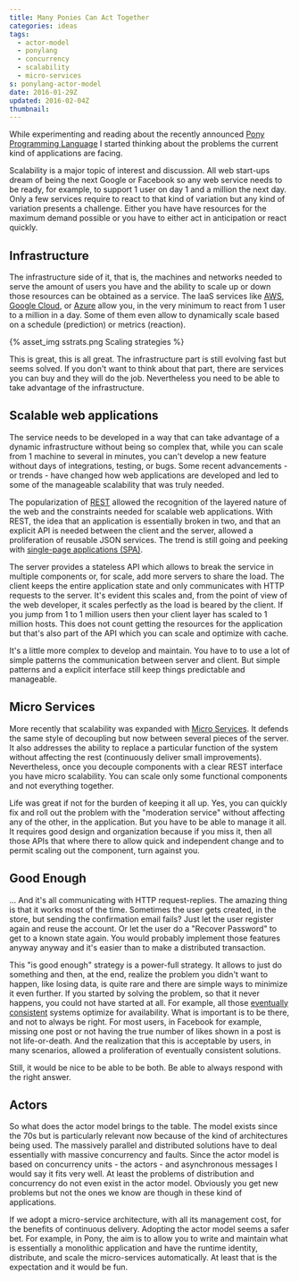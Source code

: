 ```yaml
---
title: Many Ponies Can Act Together
categories: ideas
tags:
  - actor-model
  - ponylang
  - concurrency
  - scalability
  - micro-services
s: ponylang-actor-model
date: 2016-01-29Z
updated: 2016-02-04Z
thumbnail:
---
```


While experimenting and reading about the recently announced [Pony Programming 
Language][pony] I started thinking about the problems the current kind of 
applications are facing.

Scalability is a major topic of interest and discussion. All web start-ups 
dream of being the next Google or Facebook so any web service needs to be 
ready, for example, to support 1 user on day 1 and a million the next day. Only 
a few services require to react to that kind of variation but any kind of 
variation presents a challenge. Either you have have resources for the maximum 
demand possible or you have to either act in anticipation or react quickly. 

Infrastructure
--------------

The infrastructure side of it, that is, the machines and networks needed to 
serve the amount of users you have and the ability to scale up or down those 
resources can be obtained as a service. The IaaS services like [AWS], [Google 
Cloud], or [Azure] allow you, in the very minimum to react from 1 user to a 
million in a day. Some of them even allow to dynamically scale based on a 
schedule (prediction) or metrics (reaction).

{% asset_img sstrats.png Scaling strategies %}

This is great, this is all great. The infrastructure part is still evolving 
fast but seems solved. If you don't want to think about that part, there are 
services you can buy and they will do the job. Nevertheless you need to be able
to take advantage of the infrastructure.

Scalable web applications
-------------------------

The service needs to be developed in a way that can take advantage of a dynamic
infrastructure without being so complex that, while you can scale from 1 machine
to several in minutes, you can't develop a new feature without days of 
integrations, testing, or bugs. Some recent advancements - or trends - have 
changed how web applications are developed and led to some of the manageable 
scalability that was truly needed.

The popularization of [REST] allowed the recognition of the layered nature of 
the web and the constraints needed for scalable web applications. With REST, 
the idea that an application is essentially broken in two, and that an explicit 
API is needed between the client and the server, allowed a proliferation of 
reusable JSON services. The trend is still going and peeking with [single-page 
applications (SPA)][SPA].

The server provides a stateless API which allows to break the service in multiple
components or, for scale, add more servers to share the load. The client keeps
the entire application state and only communicates with HTTP requests to the 
server. It's evident this scales and, from the point of view of the web 
developer, it scales perfectly as the load is beared by the client. If you jump
from 1 to 1 million users then your client layer has scaled to 1 million hosts.
This does not count getting the resources for the application but that's also 
part of the API which you can scale and optimize with cache.

It's a little more complex to develop and maintain. You have to to use a lot of
simple patterns the communication between server and client. But simple patterns
and a explicit interface still keep things predictable and manageable.

Micro Services
--------------

More recently that scalability was expanded with [Micro Services]. It defends the
same style of decoupling but now between several pieces of the server. It also
addresses the ability to replace a particular function of the system without 
affecting the rest (continuously deliver small improvements). Nevertheless, once
you decouple components with a clear REST interface you have micro scalability.
You can scale only some functional components and not everything together.

Life was great if not for the burden of keeping it all up. Yes, you can quickly 
fix and roll out the problem with the "moderation service" without affecting 
any of the other, in the application. But you have to be able to manage it all. 
It requires good design and organization because if you miss it, then all those 
APIs that where there to allow quick and independent change and to permit 
scaling out the component, turn against you.

Good Enough
-----------

... And it's all communicating with HTTP request-replies. The amazing thing is 
that it works most of the time. Sometimes the user gets created, in the store, 
but sending the confirmation email fails? Just let the user register again and 
reuse the account. Or let the user do a "Recover Password" to get to a known 
state again. You would probably implement those features anyway anyway and it's 
easier than to make a distributed transaction.

This "is good enough" strategy is a power-full strategy. It allows to just do 
something and then, at the end, realize the problem you didn't want to happen, 
like losing data, is quite rare and there are simple ways to minimize it even 
further. If you started by solving the problem, so that it never happens, you 
could not have started at all. For example, all those [eventually consistent] 
systems optimize for availability. What is important is to be there, and not to 
always be right. For most users, in Facebook for example, missing one post or 
not having the true number of likes shown in a post is not life-or-death. And 
the realization that this is acceptable by users, in many scenarios, allowed a 
proliferation of eventually consistent solutions.

Still, it would be nice to be able to be both. Be able to always respond with the right answer. 

Actors
------

So what does the actor model brings to the table. The model exists since the 
70s but is particularly relevant now because of the kind of architectures being 
used. The massively parallel and distributed solutions have to deal essentially
with massive concurrency and faults. Since the actor model is based on
concurrency units - the actors - and asynchronous messages I would say it fits
very well. At least the problems of distribution and concurrency do not even
exist in the actor model. Obviously you get new problems but not the ones we
know are though in these kind of applications.

If we adopt a micro-service architecture, with all its management cost, for the
benefits of continuous delivery. Adopting the actor model seems a safer bet. For
example, in Pony, the aim is to allow you to write and maintain what is 
essentially a monolithic application and have the runtime identity, distribute, 
and scale the micro-services automatically. At least that is the expectation and
it would be fun.

[pony]: http://www.ponylang.org/
[AWS]: https://aws.amazon.com/ec2/
[Google Cloud]: https://cloud.google.com/
[Azure]: https://azure.microsoft.com/ 
[REST]: https://en.wikipedia.org/wiki/Representational_state_transfer
[SPA]: https://en.wikipedia.org/wiki/Single-page_application
[Micro Services]: https://en.wikipedia.org/wiki/Microservices
[eventually consistent]: https://en.wikipedia.org/wiki/Microservices
